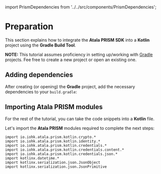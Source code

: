 import PrismDependencies from '../../src/components/PrismDependencies';

# Preparation

This section explains how to integrate the **Atala PRISM SDK** into a **Kotlin** project using the **Gradle Build Tool**.

**NOTE:** This tutorial assumes proficiency in setting up/working with [Gradle](https://gradle.org/) projects. Fee free to create a new project or open an existing one.


## Adding dependencies

After creating (or opening) the **Gradle** project, add the necessary dependencies to your `build.gradle`:

<PrismDependencies/>

## Importing Atala PRISM modules

For the rest of the tutorial, you can take the code snippets into a **Kotlin** file.

Let's import the **Atala PRISM** modules required to complete the next steps:

```kotlin:ank
import io.iohk.atala.prism.kotlin.crypto.*
import io.iohk.atala.prism.kotlin.identity.*
import io.iohk.atala.prism.kotlin.credentials.*
import io.iohk.atala.prism.kotlin.credentials.content.*
import io.iohk.atala.prism.kotlin.credentials.json.*
import kotlinx.datetime.*
import kotlinx.serialization.json.JsonObject
import kotlinx.serialization.json.JsonPrimitive
```
